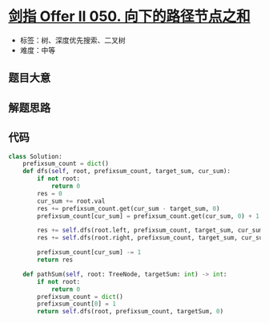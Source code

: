 # [剑指 Offer II 050. 向下的路径节点之和](https://leetcode-cn.com/problems/6eUYwP/)

- 标签：树、深度优先搜索、二叉树
- 难度：中等

## 题目大意



## 解题思路



## 代码

```Python
class Solution:
    prefixsum_count = dict()
    def dfs(self, root, prefixsum_count, target_sum, cur_sum):
        if not root:
            return 0
        res = 0
        cur_sum += root.val
        res += prefixsum_count.get(cur_sum - target_sum, 0)
        prefixsum_count[cur_sum] = prefixsum_count.get(cur_sum, 0) + 1

        res += self.dfs(root.left, prefixsum_count, target_sum, cur_sum)
        res += self.dfs(root.right, prefixsum_count, target_sum, cur_sum)

        prefixsum_count[cur_sum] -= 1
        return res

    def pathSum(self, root: TreeNode, targetSum: int) -> int:
        if not root:
            return 0
        prefixsum_count = dict()
        prefixsum_count[0] = 1
        return self.dfs(root, prefixsum_count, targetSum, 0)
```


